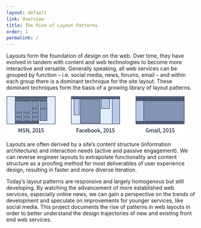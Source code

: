 ```yaml
---
layout: default
link: Overview
title: The Rise of Layout Patterns
order: 1
permalink: /
---
```


Layouts form the foundation of design on the web. Over time, they have evolved in tandem with content and web technologies to become more interactive and versatile. Generally speaking, all web services can be grouped by function – i.e. social media, news, forums, email – and within each group there is a dominant technique for the site layout. These dominant techniques form the basis of a growing library of layout patterns.

![figure1](images/figure1.png)

Layouts are often derived by a site’s content structure (information architecture) and interaction needs (active and passive engagement). We can reverse engineer layouts to extrapolate  functionality and content structure as a proofing method for most deliverables of user experience design, resulting in faster and more diverse iteration.

Today’s layout patterns are responsive and largely homogenous but still developing. By watching the advancement of more established web services, especially online news, we can gain a perspective on the trends of development and speculate on improvements for younger services, like social media.
This project documents the rise of patterns in web layouts in order to better understand the design trajectories of new and existing front end web services.
